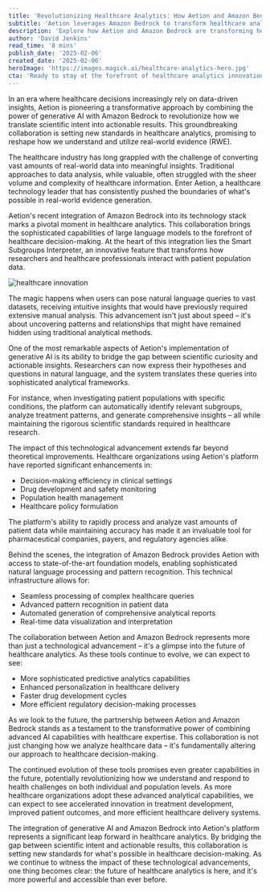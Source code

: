 ```yaml
---
title: 'Revolutionizing Healthcare Analytics: How Aetion and Amazon Bedrock Are Reshaping Real-World Evidence'
subtitle: 'Aetion leverages Amazon Bedrock to transform healthcare analytics and real-world evidence generation'
description: 'Explore how Aetion and Amazon Bedrock are transforming healthcare analytics through advanced AI capabilities, enabling efficient and accurate real-world evidence generation. Discover the impact of this collaboration on healthcare decision-making, drug development, and patient care.'
author: 'David Jenkins'
read_time: '8 mins'
publish_date: '2025-02-06'
created_date: '2025-02-06'
heroImage: 'https://images.magick.ai/healthcare-analytics-hero.jpg'
cta: 'Ready to stay at the forefront of healthcare analytics innovation? Follow us on LinkedIn at MagickAI for the latest insights on AI-powered healthcare solutions and industry developments.'
---
```


In an era where healthcare decisions increasingly rely on data-driven insights, Aetion is pioneering a transformative approach by combining the power of generative AI with Amazon Bedrock to revolutionize how we translate scientific intent into actionable results. This groundbreaking collaboration is setting new standards in healthcare analytics, promising to reshape how we understand and utilize real-world evidence (RWE).

The healthcare industry has long grappled with the challenge of converting vast amounts of real-world data into meaningful insights. Traditional approaches to data analysis, while valuable, often struggled with the sheer volume and complexity of healthcare information. Enter Aetion, a healthcare technology leader that has consistently pushed the boundaries of what's possible in real-world evidence generation.

Aetion's recent integration of Amazon Bedrock into its technology stack marks a pivotal moment in healthcare analytics. This collaboration brings the sophisticated capabilities of large language models to the forefront of healthcare decision-making. At the heart of this integration lies the Smart Subgroups Interpreter, an innovative feature that transforms how researchers and healthcare professionals interact with patient population data.

![healthcare innovation](https://i.magick.ai/PIXE/1738406181650_magick_img.webp)

The magic happens when users can pose natural language queries to vast datasets, receiving intuitive insights that would have previously required extensive manual analysis. This advancement isn't just about speed – it's about uncovering patterns and relationships that might have remained hidden using traditional analytical methods.

One of the most remarkable aspects of Aetion's implementation of generative AI is its ability to bridge the gap between scientific curiosity and actionable insights. Researchers can now express their hypotheses and questions in natural language, and the system translates these queries into sophisticated analytical frameworks.

For instance, when investigating patient populations with specific conditions, the platform can automatically identify relevant subgroups, analyze treatment patterns, and generate comprehensive insights – all while maintaining the rigorous scientific standards required in healthcare research.

The impact of this technological advancement extends far beyond theoretical improvements. Healthcare organizations using Aetion's platform have reported significant enhancements in:

- Decision-making efficiency in clinical settings
- Drug development and safety monitoring
- Population health management
- Healthcare policy formulation

The platform's ability to rapidly process and analyze vast amounts of patient data while maintaining accuracy has made it an invaluable tool for pharmaceutical companies, payers, and regulatory agencies alike.

Behind the scenes, the integration of Amazon Bedrock provides Aetion with access to state-of-the-art foundation models, enabling sophisticated natural language processing and pattern recognition. This technical infrastructure allows for:

- Seamless processing of complex healthcare queries
- Advanced pattern recognition in patient data
- Automated generation of comprehensive analytical reports
- Real-time data visualization and interpretation

The collaboration between Aetion and Amazon Bedrock represents more than just a technological advancement – it's a glimpse into the future of healthcare analytics. As these tools continue to evolve, we can expect to see:

- More sophisticated predictive analytics capabilities
- Enhanced personalization in healthcare delivery
- Faster drug development cycles
- More efficient regulatory decision-making processes

As we look to the future, the partnership between Aetion and Amazon Bedrock stands as a testament to the transformative power of combining advanced AI capabilities with healthcare expertise. This collaboration is not just changing how we analyze healthcare data – it's fundamentally altering our approach to healthcare decision-making.

The continued evolution of these tools promises even greater capabilities in the future, potentially revolutionizing how we understand and respond to health challenges on both individual and population levels. As more healthcare organizations adopt these advanced analytical capabilities, we can expect to see accelerated innovation in treatment development, improved patient outcomes, and more efficient healthcare delivery systems.

The integration of generative AI and Amazon Bedrock into Aetion's platform represents a significant leap forward in healthcare analytics. By bridging the gap between scientific intent and actionable results, this collaboration is setting new standards for what's possible in healthcare decision-making. As we continue to witness the impact of these technological advancements, one thing becomes clear: the future of healthcare analytics is here, and it's more powerful and accessible than ever before.